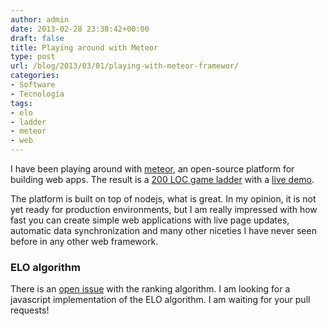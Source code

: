 ```yaml
---
author: admin
date: 2013-02-28 23:38:42+00:00
draft: false
title: Playing around with Meteor
type: post
url: /blog/2013/03/01/playing-with-meteor-framewor/
categories:
- Software
- Tecnología
tags:
- elo
- ladder
- meteor
- web
---
```


I have been playing around with [meteor](http://meteor.com), an open-source platform for building web apps. The result is a [200 LOC game ladder](https://github.com/palmerabollo/game-ladder) with a [live demo](http://ladder.meteor.com).

The platform is built on top of nodejs, what is great. In my opinion, it is not yet ready for production environments, but I am really impressed with how fast you can create simple web applications with live page updates, automatic data synchronization and many other niceties I have never seen before in any other web framework.



### ELO algorithm



There is an [open issue](https://github.com/palmerabollo/game-ladder/issues/1) with the ranking algorithm. I am looking for a javascript implementation of the ELO algorithm. I am waiting for your pull requests!
